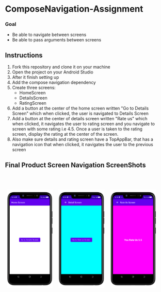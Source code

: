 # ComposeNavigation-Assignment

### Goal
- Be able to navigate between screens
- Be able to pass arguments between screens

## Instructions
1. Fork this repository and clone it on your machine
2. Open the project on your Android Studio
2. After it finish setting up
3. Add the compose navigation dependency
4. Create three screens: 
    - HomeScreen
    - DetailsScreen
    - RatingScreen
5. Add a button at the center of the home screen written "Go to Details Screen" which when clicked, the user is navigated to Details Screen
6. Add a button at the center of details screen written "Rate us" which when clicked, it navigates the user to rating screen and you navigate to screen with some rating i.e 4.5. Once a user is taken to the rating screen, display the rating at the center of the screen.
7. Also make sure details and rating screen have a TopAppBar, that has a navigation icon that when clicked, it navigates the user to the previous screen

## Final Product Screen Navigation ScreenShots <br><br><br>
<p align="center">
  <img alt="Start destination or Landing page " src="./Screenshot_20230404-071914.png" width="30%">
     &nbsp; &nbsp;
  <img alt="Detail Screen" src="./Screenshot_20230404-071924.png" width="30%">
     &nbsp; &nbsp;
  <img alt="Rate us Screen" src="./Screenshot_20230404-071934.png" width="30%">
 
</p>

